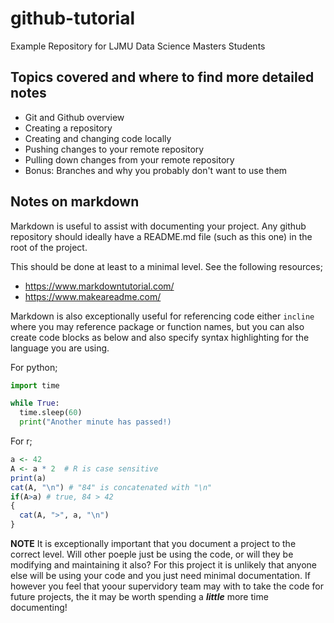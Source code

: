 # github-tutorial
Example Repository for LJMU Data Science Masters Students

## Topics covered and where to find more detailed notes
* Git and Github overview
* Creating a repository
* Creating and changing code locally
* Pushing changes to your remote repository
* Pulling down changes from your remote repository
* Bonus: Branches and why you probably don't want to use them


## Notes on markdown
Markdown is useful to assist with documenting your project. Any github repository 
should ideally have a README.md file (such as this one) in the root of the project.

This should be done at least to a minimal level. See the following resources;

* https://www.markdowntutorial.com/
* https://www.makeareadme.com/

Markdown is also exceptionally useful for referencing code either `incline` where
you may reference package or function names, but you can also create code blocks as
below and also specify syntax highlighting for the language you are using.

For python;

```python
import time

while True:
  time.sleep(60)
  print("Another minute has passed!)
 ```
 
 
For r;
```r
a <- 42
A <- a * 2  # R is case sensitive
print(a)
cat(A, "\n") # "84" is concatenated with "\n"
if(A>a) # true, 84 > 42
{
  cat(A, ">", a, "\n")
} 
```

**NOTE** It is exceptionally important that you document a project to the correct level. 
Will other poeple just be using the code, or will they be modifying and maintaining it also?
For this project it is unlikely that anyone else will be using your code and you just need 
minimal documentation. If however you feel that yoour supervidory team may with to take the 
code for future projects, the it may be worth spending a **_little_** more time documenting!

